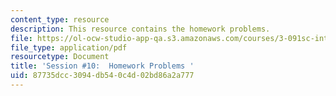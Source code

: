 ```yaml
---
content_type: resource
description: This resource contains the homework problems.
file: https://ol-ocw-studio-app-qa.s3.amazonaws.com/courses/3-091sc-introduction-to-solid-state-chemistry-fall-2010/87735dcc3094db540c4d02bd86a2a777_MIT3_091SCF09_hw10.pdf
file_type: application/pdf
resourcetype: Document
title: 'Session #10:  Homework Problems '
uid: 87735dcc-3094-db54-0c4d-02bd86a2a777
---
```

